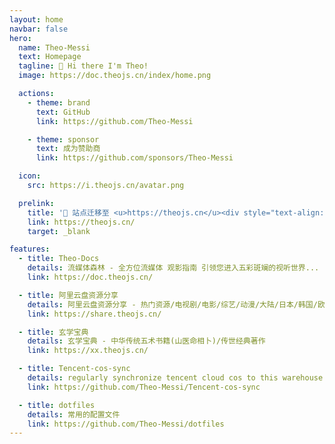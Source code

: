 ```yaml
---
layout: home
navbar: false
hero:
  name: Theo-Messi
  text: Homepage
  tagline: 👋 Hi there I'm Theo!
  image: https://doc.theojs.cn/index/home.png

  actions:
    - theme: brand
      text: GitHub
      link: https://github.com/Theo-Messi

    - theme: sponsor
      text: 成为赞助商
      link: https://github.com/sponsors/Theo-Messi

  icon:
    src: https://i.theojs.cn/avatar.png

  prelink:
    title: '🎉 站点迁移至 <u>https://theojs.cn</u><div style="text-align: right; font-weight: bold;"><i class="fas fa-star" style="color: #FFD43B;"></i> Ctrl+D 快速收藏网址 </div>'
    link: https://theojs.cn/
    target: _blank

features:
  - title: Theo-Docs
    details: 流媒体森林 - 全方位流媒体 观影指南 引领您进入五彩斑斓的视听世界...
    link: https://doc.theojs.cn/

  - title: 阿里云盘资源分享
    details: 阿里云盘资源分享 - 热门资源/电视剧/电影/综艺/动漫/大陆/日本/韩国/欧美
    link: https://share.theojs.cn/

  - title: 玄学宝典
    details: 玄学宝典 - 中华传统五术书籍(山医命相卜)/传世经典著作
    link: https://xx.theojs.cn/

  - title: Tencent-cos-sync
    details: regularly synchronize tencent cloud cos to this warehouse.
    link: https://github.com/Theo-Messi/Tencent-cos-sync

  - title: dotfiles
    details: 常用的配置文件
    link: https://github.com/Theo-Messi/dotfiles
---
```


<Home />
